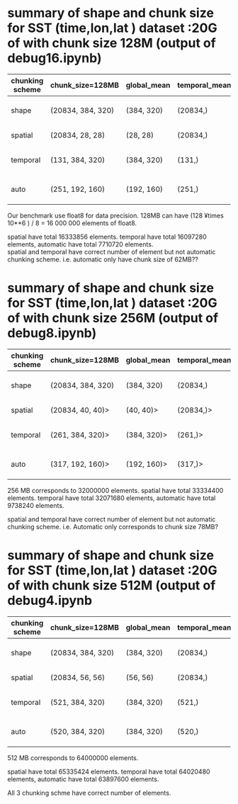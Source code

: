 
# summary of shape and chunk size for SST (time,lon,lat ) dataset :20G of with chunk size 128M (output of debug16.ipynb)

| chunking scheme | chunk_size=128MB | global_mean | temporal_mean | climatology | anomaly |
|---|---|---|---|---|---|
|shape |(20834, 384, 320)|(384, 320)| (20834,)|(4, 384, 320)|(20834, 384, 320)|
|spatial | (20834, 28, 28) | (28, 28) | (20834,)|  (1, 28, 28) | (60, 28, 28)|
|temporal | (131, 384, 320) |  (384, 320)|  (131,)| (1, 384, 320)| (60, 384, 320)|
|auto |  (251, 192, 160)     | (192, 160)|  (251,)| (1, 192, 160)|  (60, 192, 160)|

Our benchmark use float8 for data precision.  128MB can have (128 ¥times 10**6 ) / 8 = 16 000 000 elements of float8. 

spatial have total  16333856 elements.  temporal have total 16097280 elements, automatic have total 7710720 elements.  
spatial and temporal have correct number of element but not automatic chunking scheme. 
i.e. automatic only have chunk size of 62MB??


# summary of shape and chunk size for SST (time,lon,lat ) dataset :20G of with chunk size 256M (output of debug8.ipynb)

| chunking scheme | chunk_size=128MB | global_mean | temporal_mean | climatology | anomaly |
|---|---|---|---|---|---|
|shape |(20834, 384, 320)|(384, 320)| (20834,)|(4, 384, 320)|(20834, 384, 320)|
|spatial |(20834, 40, 40)> |(40, 40)> |(20834,)> |(1, 40, 40)> |(60, 40, 40)>
|temporal |(261, 384, 320)> |(384, 320)> |(261,)> |(1, 384, 320)> |(60, 384, 320)>
|auto |(317, 192, 160)> |(192, 160)> |(317,)> |(1, 192, 160)> |(60, 192, 160)>

256 MB corresponds to 32000000 elements.
spatial have total  33334400 elements.  temporal have total 32071680 elements, automatic have total 9738240 elements.  

spatial and temporal have correct number of element but not automatic chunking scheme. 
i.e. Automatic only corresponds to chunk size 78MB?


# summary of shape and chunk size for SST (time,lon,lat ) dataset :20G of with chunk size 512M  (output of debug4.ipynb

| chunking scheme | chunk_size=128MB | global_mean | temporal_mean | climatology | anomaly |
|---|---|---|---|---|---|
|shape |(20834, 384, 320)|(384, 320)| (20834,)|(4, 384, 320)|(20834, 384, 320)|
|spatial |(20834, 56, 56)| (56, 56)| (20834,)| (1, 56, 56)| (60, 56, 56)|
|temporal |(521, 384, 320)| (384, 320)| (521,)| (1, 384, 320)| (60, 384, 320)|
|auto| (520, 384, 320)| (384, 320)| (520,)| (1, 384, 320)| (60, 384, 320)|


512 MB corresponds to 64000000 elements.

spatial have total  65335424 elements.  temporal have total 64020480 elements, automatic have total 63897600 elements.  

All 3 chunking schme have correct number of elements. 

